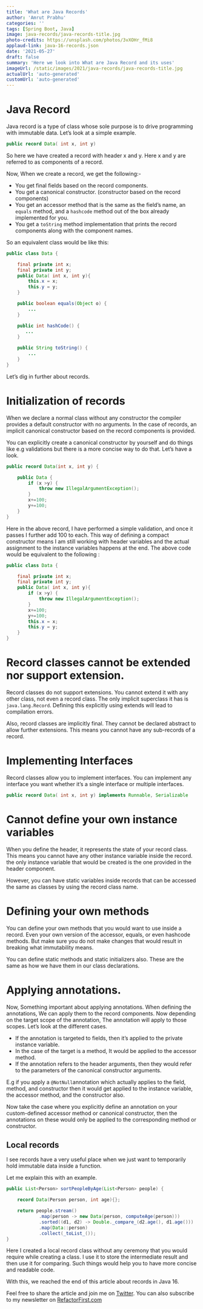 ```yaml
---
title: 'What are Java Records'
author: 'Amrut Prabhu'
categories: ''
tags: [Spring Boot, Java]
image: java-records/java-records-title.jpg
photo-credits: https://unsplash.com/photos/3vXOHr_fMi8
applaud-link: java-16-records.json
date: '2021-05-27'
draft: false
summary: 'Here we look into What are Java Record and its uses'
imageUrl: /static/images/2021/java-records/java-records-title.jpg
actualUrl: 'auto-generated'
customUrl: 'auto-generated'
---
```


# Java Record

Java record is a type of class whose sole purpose is to drive programming with immutable data. Let’s look at a simple example.

```java
public record Data( int x, int y)
```

So here we have created a record with header x and y. Here x and y are referred to as components of a record.

Now, When we create a record, we get the following:-

- You get final fields based on the record components.
- You get a canonical constructor. (constructor based on the record components)
- You get an accessor method that is the same as the field’s name, an `equals` method, and a `hashcode` method out of the box already implemented for you.
- You get a `toString` method implementation that prints the record components along with the component names.

So an equivalent class would be like this:

```java
public class Data {

    final private int x;
    final private int y;
    public Data( int x, int y){
        this.x = x;
        this.y = y;
    }

    public boolean equals(Object o) {
        ...
    }

    public int hashCode() {
       ...
    }

    public String toString() {
        ...
    }
}
```

Let’s dig in further about records.

# Initialization of records

When we declare a normal class without any constructor the compiler provides a default constructor with no arguments. In the case of records, an implicit canonical constructor based on the record components is provided.

You can explicitly create a canonical constructor by yourself and do things like e.g validations but there is a more concise way to do that. Let’s have a look.

```java
public record Data(int x, int y) {

    public Data {
        if (x >y) {
            throw new IllegalArgumentException();
        }
        x+=100;
        y+=100;
    }
}
```

Here in the above record, I have performed a simple validation, and once it passes I further add 100 to each. This way of defining a compact constructor means I am still working with header variables and the actual assignment to the instance variables happens at the end. The above code would be equivalent to the following :

```java
public class Data {

    final private int x;
    final private int y;
    public Data( int x, int y){
        if (x >y) {
            throw new IllegalArgumentException();
        }
        x+=100;
        y+=100;
        this.x = x;
        this.y = y;
    }
}
```

# Record classes cannot be extended nor support extension.

Record classes do not support extensions. You cannot extend it with any other class, not even a record class. The only implicit superclass it has is `java.lang.Record`. Defining this explicitly using extends will lead to compilation errors.

Also, record classes are implicitly final. They cannot be declared abstract to allow further extensions. This means you cannot have any sub-records of a record.

# Implementing Interfaces

Record classes allow you to implement interfaces. You can implement any interface you want whether it’s a single interface or multiple interfaces.

```java
public record Data( int x, int y) implements Runnable, Serializable
```

# Cannot define your own instance variables

When you define the header, it represents the state of your record class. This means you cannot have any other instance variable inside the record. the only instance variable that would be created is the one provided in the header component.

However, you can have static variables inside records that can be accessed the same as classes by using the record class name.

# Defining your own methods

You can define your own methods that you would want to use inside a record. Even your own version of the accessor, equals, or even hashcode methods. But make sure you do not make changes that would result in breaking what immutability means.

You can define static methods and static initializers also. These are the same as how we have them in our class declarations.

# Applying annotations.

Now, Something important about applying annotations. When defining the annotations, We can apply them to the record components. Now depending on the target scope of the annotation, The annotation will apply to those scopes. Let’s look at the different cases.

- If the annotation is targeted to fields, then it’s applied to the private instance variable.
- In the case of the target is a method, It would be applied to the accessor method.
- If the annotation refers to the header arguments, then they would refer to the parameters of the canonical constructor arguments.

E.g if you apply a `@NotNull`annotation which actually applies to the field, method, and constructor then it would get applied to the instance variable, the accessor method, and the constructor also.

Now take the case where you explicitly define an annotation on your custom-defined accessor method or canonical constructor, then the annotations on these would only be applied to the corresponding method or constructor.

## Local records

I see records have a very useful place when we just want to temporarily hold immutable data inside a function.

Let me explain this with an example.

```java
public List<Person> sortPeopleByAge(List<Person> people) {

    record Data(Person person, int age){};

    return people.stream()
            .map(person -> new Data(person, computeAge(person)))
            .sorted((d1, d2) -> Double._compare_(d2.age(), d1.age()))
            .map(Data::person)
            .collect(_toList_());
}
```

Here I created a local record class without any ceremony that you would require while creating a class. I use it to store the intermediate result and then use it for comparing. Such things would help you to have more concise and readable code.

With this, we reached the end of this article about records in Java 16.

Feel free to share the article and join me on [Twitter](https://twitter.com/amrutprabhu42). You can also subscribe to my newsletter on [RefactorFirst.com](https://refactorfirst.com/)
